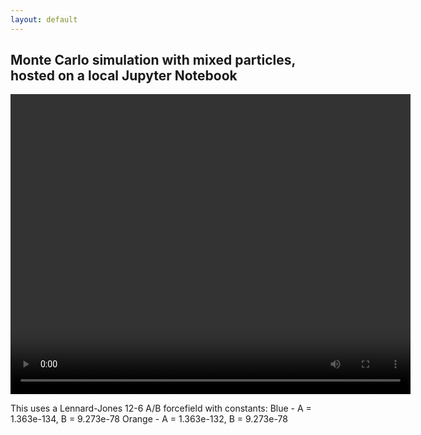```yaml
---
layout: default
---
```


## Monte Carlo simulation with mixed particles, hosted on a local Jupyter Notebook

<video src="./assets/vids/mixed_local_mc.mov" width="640" height="480" loop></video>

This uses a Lennard-Jones 12-6 A/B forcefield with constants:
Blue   - A = 1.363e-134, B = 9.273e-78
Orange - A = 1.363e-132, B = 9.273e-78
